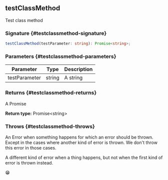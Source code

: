 ## testClassMethod

Test class method

### Signature {#testclassmethod-signature}

```typescript
testClassMethod(testParameter: string): Promise<string>;
```

### Parameters {#testclassmethod-parameters}

| Parameter | Type | Description |
| --- | --- | --- |
| testParameter | string | A string |

### Returns {#testclassmethod-returns}

A Promise

**Return type:** Promise\<string\>

### Throws {#testclassmethod-throws}

An Error when something happens for which an error should be thrown. Except in the cases where another kind of error is thrown. We don't throw this error in those cases.

A different kind of error when a thing happens, but not when the first kind of error is thrown instead.

😁
